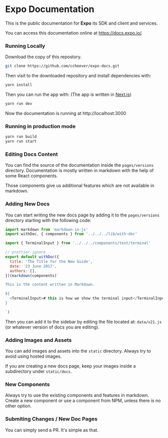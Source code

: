 # Expo Documentation

This is the public documentation for **Expo** its SDK and client and services.<br/>

You can access this documentation online at https://docs.expo.io/.

### Running Locally

Download the copy of this repostory. 

~~~sh
git clone https://github.com/ccheever/expo-docs.git
~~~

Then visit to the downloaded repository and install dependencies with:

~~~sh
yarn install 
~~~

Then you can run the app with:
(The app is written in [Next.js](https://github.com/zeit/next.js))

~~~sh
yarn run dev
~~~

Now the documentation is running at http://localhost:3000

### Running in production mode

~~~sh
yarn run build
yarn run start 
~~~



### Editing Docs Content

You can find the source of the documentation inside the `pages/versions` directory. Documentation is mostly written in markdown with the help of some React components.

Those components give us additional features which are not available in markdown.

### Adding New Docs

You can start writing the new docs page by adding it to the `pages/versions` directory starting with the following code:

~~~js
import markdown from 'markdown-in-js'
import withDoc, { components } from '../../../lib/with-doc'

import { TerminalInput } from '../../../components/text/terminal'

// prettier-ignore
export default withDoc({
  title: 'The Title for the New Guide',
  date: '23 June 2017',
  authors: [],
})(markdown(components)`

This is the content written in Markdown.

${
  <TerminalInput># this is how we show the terminal input</TerminalInput>  
}

`)
~~~

Then you can add it to the sidebar by editing the file located at: `data/v21.js` (or whatever version of docs you are editing). 

### Adding Images and Assets

You can add images and assets into the `static` directory. Always try to avoid using hosted images. 

If you are creating a new docs page, keep your images inside a subdirectory under `static/docs`.

### New Components

Always try to use the existing components and features in markdown. Create a new component or use a component from NPM, unless there is no other option.

### Submiting Changes / New Doc Pages

You can simply send a PR. It's simple as that.
